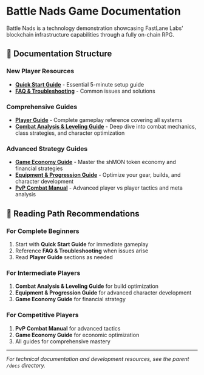 # Battle Nads Game Documentation

Battle Nads is a technology demonstration showcasing FastLane Labs' blockchain infrastructure capabilities through a fully on-chain RPG.

## 📖 Documentation Structure

### New Player Resources
- **[Quick Start Guide](quick-start-guide.md)** - Essential 5-minute setup guide
- **[FAQ & Troubleshooting](faq-troubleshooting.md)** - Common issues and solutions

### Comprehensive Guides
- **[Player Guide](player-guide.md)** - Complete gameplay reference covering all systems
- **[Combat Analysis & Leveling Guide](combat-analysis-and-leveling-guide.md)** - Deep dive into combat mechanics, class strategies, and character optimization

### Advanced Strategy Guides
- **[Game Economy Guide](game-economy-guide.md)** - Master the shMON token economy and financial strategies
- **[Equipment & Progression Guide](equipment-progression-guide.md)** - Optimize your gear, builds, and character development
- **[PvP Combat Manual](pvp-combat-manual.md)** - Advanced player vs player tactics and meta analysis

## 🎯 Reading Path Recommendations

### For Complete Beginners
1. Start with **Quick Start Guide** for immediate gameplay
2. Reference **FAQ & Troubleshooting** when issues arise
3. Read **Player Guide** sections as needed

### For Intermediate Players
1. **Combat Analysis & Leveling Guide** for build optimization
2. **Equipment & Progression Guide** for advanced character development
3. **Game Economy Guide** for financial strategy

### For Competitive Players
1. **PvP Combat Manual** for advanced tactics
2. **Game Economy Guide** for economic optimization
3. All guides for comprehensive mastery

---

*For technical documentation and development resources, see the parent `/docs` directory.*